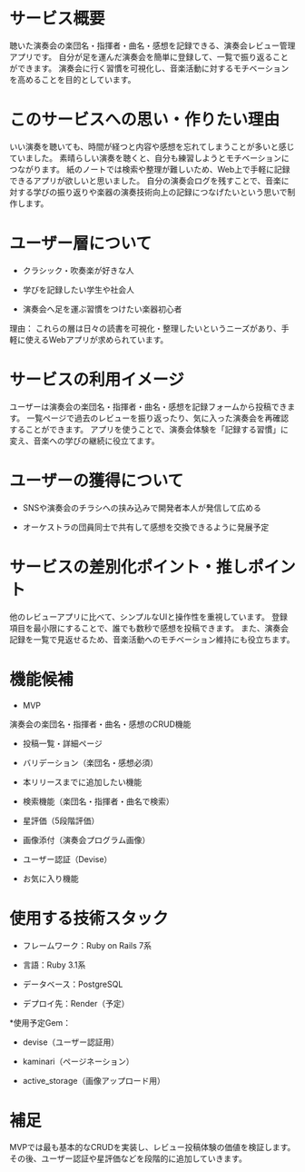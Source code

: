 
# サービス概要

聴いた演奏会の楽団名・指揮者・曲名・感想を記録できる、演奏会レビュー管理アプリです。
自分が足を運んだ演奏会を簡単に登録して、一覧で振り返ることができます。
演奏会に行く習慣を可視化し、音楽活動に対するモチベーションを高めることを目的としています。

# このサービスへの思い・作りたい理由

いい演奏を聴いても、時間が経つと内容や感想を忘れてしまうことが多いと感じていました。
素晴らしい演奏を聴くと、自分も練習しようとモチベーションにつながります。
紙のノートでは検索や整理が難しいため、Web上で手軽に記録できるアプリが欲しいと思いました。
自分の演奏会ログを残すことで、音楽に対する学びの振り返りや楽器の演奏技術向上の記録につなげたいという思いで制作します。

# ユーザー層について

- クラシック・吹奏楽が好きな人

- 学びを記録したい学生や社会人

- 演奏会へ足を運ぶ習慣をつけたい楽器初心者

理由：
これらの層は日々の読書を可視化・整理したいというニーズがあり、手軽に使えるWebアプリが求められています。

# サービスの利用イメージ

ユーザーは演奏会の楽団名・指揮者・曲名・感想を記録フォームから投稿できます。
一覧ページで過去のレビューを振り返ったり、気に入った演奏会を再確認することができます。
アプリを使うことで、演奏会体験を「記録する習慣」に変え、音楽への学びの継続に役立てます。

# ユーザーの獲得について

- SNSや演奏会のチラシへの挟み込みで開発者本人が発信して広める

- オーケストラの団員同士で共有して感想を交換できるように発展予定

# サービスの差別化ポイント・推しポイント

他のレビューアプリに比べて、シンプルなUIと操作性を重視しています。
登録項目を最小限にすることで、誰でも数秒で感想を投稿できます。
また、演奏会記録を一覧で見返せるため、音楽活動へのモチベーション維持にも役立ちます。

# 機能候補
* MVP

演奏会の楽団名・指揮者・曲名・感想のCRUD機能

- 投稿一覧・詳細ページ

- バリデーション（楽団名・感想必須）

* 本リリースまでに追加したい機能

- 検索機能（楽団名・指揮者・曲名で検索）

- 星評価（5段階評価）

- 画像添付（演奏会プログラム画像）

- ユーザー認証（Devise）

- お気に入り機能

# 使用する技術スタック

- フレームワーク：Ruby on Rails 7系

- 言語：Ruby 3.1系

- データベース：PostgreSQL

- デプロイ先：Render（予定）

*使用予定Gem：

- devise（ユーザー認証用）

- kaminari（ページネーション）

- active_storage（画像アップロード用）

# 補足

MVPでは最も基本的なCRUDを実装し、レビュー投稿体験の価値を検証します。
その後、ユーザー認証や星評価などを段階的に追加していきます。
